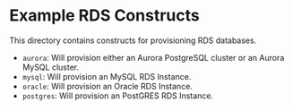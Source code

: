 Example RDS Constructs
======================

This directory contains constructs for provisioning RDS databases.

* `aurora`: Will provision either an Aurora PostgreSQL cluster or an Aurora MySQL cluster.
* `mysql`: Will provision an MySQL RDS Instance.
* `oracle`: Will provision an Oracle RDS Instance.
* `postgres`: Will provision an PostGRES RDS Instance.




